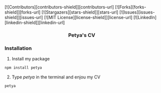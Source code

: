 [![Contributors][contributors-shield]][contributors-url]
[![Forks][forks-shield]][forks-url]
[![Stargazers][stars-shield]][stars-url]
[![Issues][issues-shield]][issues-url]
[![MIT License][license-shield]][license-url]
[![LinkedIn][linkedin-shield]][linkedin-url]

<p align="center">
  <h3 align="center">Petya's CV</h3>
</p>

### Installation

1. Install my package

```sh
npm install petya
```

2. Type _petya_ in the terminal and enjou my CV

```sh
petya
```
